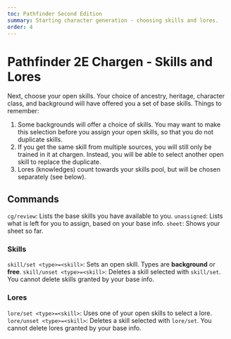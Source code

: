 ```yaml
---
toc: Pathfinder Second Edition
summary: Starting character generation - choosing skills and lores.
order: 4
---
```


# Pathfinder 2E Chargen - Skills and Lores

Next, choose your open skills. Your choice of ancestry, heritage, character class, and background will have offered you a set of base skills. Things to remember:

1. Some backgrounds will offer a choice of skills. You may want to make this selection before you assign your open skills, so that you do not duplicate skills.
2. If you get the same skill from multiple sources, you will still only be trained in it at chargen. Instead, you will be able to select another open skill to replace the duplicate.
3. Lores (knowledges) count towards your skills pool, but will be chosen separately (see below).

## Commands

`cg/review`: Lists the base skills you have available to you.
`unassigned`: Lists what is left for you to assign, based on your base info.
`sheet`: Shows your sheet so far.

### Skills
`skill/set <type>=<skill>`: Sets an open skill. Types are **background** or **free**.
`skill/unset <type>=<skill>`: Deletes a skill selected with `skill/set`. You cannot delete skills granted by your base info.

### Lores
`lore/set <type>=<skill>`: Uses one of your open skills to select a lore.
`lore/unset <type>=<skill>`: Deletes a skill selected with `lore/set`. You cannot delete lores granted by your base info.
